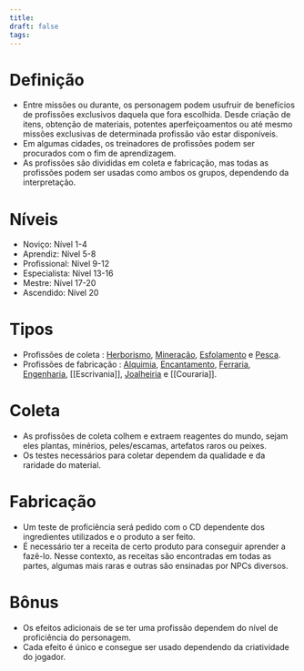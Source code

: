 ```yaml
---
title: 
draft: false
tags:
---
```

# Definição
- Entre missões ou durante, os personagem podem usufruir de benefícios de profissões exclusivos daquela que fora escolhida. Desde criação de itens, obtenção de materiais, potentes aperfeiçoamentos ou até mesmo missões exclusivas de determinada profissão vão estar disponíveis.
- Em algumas cidades, os treinadores de profissões podem ser procurados com o fim de aprendizagem.
- As profissões são divididas em coleta e fabricação, mas todas as profissões podem ser usadas como ambos os grupos, dependendo da interpretação.
# Níveis
- Noviço: Nível 1-4
- Aprendiz: Nível 5-8
- Profissional: Nível 9-12
- Especialista: Nível 13-16
- Mestre: Nível 17-20
- Ascendido: Nível 20
# Tipos
- Profissões de coleta : [Herborismo](Herborismo.md), [Mineração](Mineração.md), [Esfolamento](Esfolamento.md) e [Pesca](Pesca.md).
- Profissões de fabricação : [Alquimia](Alquimia.md), [Encantamento](Encantamento.md), [Ferraria](Ferraria.md), [Engenharia](Engenharia.md), [[Escrivania]], [Joalheiria](Joalheiria.md) e [[Couraria]].
# Coleta
- As profissões de coleta colhem e extraem reagentes do mundo, sejam eles plantas, minérios, peles/escamas, artefatos raros ou peixes.
- Os testes necessários para coletar dependem da qualidade e da raridade do material.
# Fabricação
- Um teste de proficiência será pedido com o CD dependente dos ingredientes utilizados e o produto a ser feito.
- É necessário ter a receita de certo produto para conseguir aprender a fazê-lo. Nesse contexto, as receitas são encontradas em todas as partes, algumas mais raras e outras são ensinadas por NPCs diversos.
# Bônus
- Os efeitos adicionais de se ter uma profissão dependem do nível de proficiência do personagem. 
- Cada efeito é único e consegue ser usado dependendo da criatividade do jogador.